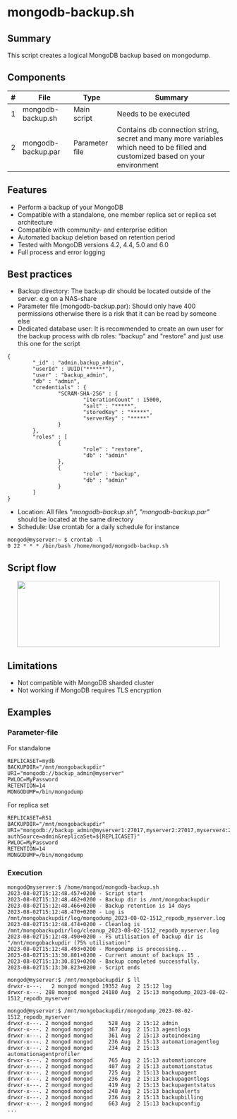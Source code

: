 # mongodb-backup.sh
## Summary  
This script creates a logical MongoDB backup based on mongodump. 

## Components
| # | File  | Type | Summary |
| ------------- | ------------- | ------------- | ------------- |
| 1 | mongodb-backup.sh  | Main script | Needs to be executed |
| 2 | mongodb-backup.par  | Parameter file | Contains db connection string, secret and many more variables which need to be filled and customized based on your environment  |

## Features
* Perform a backup of your MongoDB 
* Compatible with a standalone, one member replica set or replica set architecture
* Compatible with community- and enterprise edition
* Automated backup deletion based on retention period
* Tested with MongoDB versions 4.2, 4.4, 5.0 and 6.0
* Full process and error logging

## Best practices
* Backup directory: The backup dir should be located outside of the server. e.g on a NAS-share  
* Parameter file (mongodb-backup.par): Should only have 400 permissions otherwise there is a risk that it can be read by someone else  
* Dedicated database user: It is recommended to create an own user for the backup process with db roles: "backup" and "restore" and just use this one for the script 
```
{
        "_id" : "admin.backup_admin",
        "userId" : UUID("******"),
        "user" : "backup_admin",
        "db" : "admin",
        "credentials" : {
                "SCRAM-SHA-256" : {
                        "iterationCount" : 15000,
                        "salt" : "*****",
                        "storedKey" : "*****",
                        "serverKey" : "*****"
                }
        },
        "roles" : [
                {
                        "role" : "restore",
                        "db" : "admin"
                },
                {
                        "role" : "backup",
                        "db" : "admin"
                }
        ]
}
```
* Location: All files _"mongodb-backup.sh", "mongodb-backup.par"_ should be located at the same directory
* Schedule: Use crontab for a daily schedule for instance  
```
mongod@myserver:~ $ crontab -l  
0 22 * * * /bin/bash /home/mongod/mongodb-backup.sh
```

## Script flow
<p align="center">
  <img width="460" height="150" src="https://github.com/dbfriend/mongodb-backup/blob/version-1-0/mongodb-backup-flow.png">
</p>

## Limitations
* Not compatible with MongoDB sharded cluster
* Not working if MongoDB requires TLS encryption

## Examples
### Parameter-file
For standalone 
```
REPLICASET=mydb
BACKUPDIR="/mnt/mongobackupdir"
URI="mongodb://backup_admin@myserver"
PWLOC=MyPassword
RETENTION=14
MONGODUMP=/bin/mongodump
```
For replica set 
```
REPLICASET=RS1
BACKUPDIR="/mnt/mongobackupdir"
URI="mongodb://backup_admin@myserver1:27017,myserver2:27017,myserver4:27017/?authSource=admin&replicaSet=${REPLICASET}"
PWLOC=MyPassword
RETENTION=14
MONGODUMP=/bin/mongodump
```

### Execution
```
mongod@myserver:$ /home/mongod/mongodb-backup.sh
2023-08-02T15:12:48.457+0200 - Script start
2023-08-02T15:12:48.462+0200 - Backup dir is /mnt/mongobackupdir
2023-08-02T15:12:48.466+0200 - Backup retention is 14 days
2023-08-02T15:12:48.470+0200 - Log is /mnt/mongobackupdir/log/mongodump_2023-08-02-1512_repodb_myserver.log
2023-08-02T15:12:48.474+0200 - Cleanlog is /mnt/mongobackupdir/log/cleanup_2023-08-02-1512_repodb_myserver.log
2023-08-02T15:12:48.490+0200 - FS utilisation of backup dir is "/mnt/mongobackupdir (75% utilisation)"
2023-08-02T15:12:48.493+0200 - Mongodump is processing...
2023-08-02T15:13:30.801+0200 - Current amount of backups 15 .
2023-08-02T15:13:30.819+0200 - Backup completed successfully.
2023-08-02T15:13:30.823+0200 - Script ends

mongod@myserver:$ /mnt/mongobackupdir $ ll
drwxr-x---.   2 mongod mongod 19352 Aug  2 15:12 log
drwxr-x---. 288 mongod mongod 24180 Aug  2 15:13 mongodump_2023-08-02-1512_repodb_myserver

mongod@myserver:$ /mnt/mongobackupdir/mongodump_2023-08-02-1512_repodb_myserver
drwxr-x---. 2 mongod mongod     528 Aug  2 15:12 admin
drwxr-x---. 2 mongod mongod     367 Aug  2 15:13 agentlogs
drwxr-x---. 2 mongod mongod     361 Aug  2 15:13 autoindexing
drwxr-x---. 2 mongod mongod     236 Aug  2 15:13 automationagentlog
drwxr-x---. 2 mongod mongod     234 Aug  2 15:13 automationagentprofiler
drwxr-x---. 2 mongod mongod     765 Aug  2 15:13 automationcore
drwxr-x---. 2 mongod mongod     407 Aug  2 15:13 automationstatus
drwxr-x---. 2 mongod mongod     725 Aug  2 15:13 backupagent
drwxr-x---. 2 mongod mongod     236 Aug  2 15:13 backupagentlogs
drwxr-x---. 2 mongod mongod     419 Aug  2 15:13 backupagentstatus
drwxr-x---. 2 mongod mongod     248 Aug  2 15:13 backupalerts
drwxr-x---. 2 mongod mongod     236 Aug  2 15:13 backupbilling
drwxr-x---. 2 mongod mongod     663 Aug  2 15:13 backupconfig
...
```